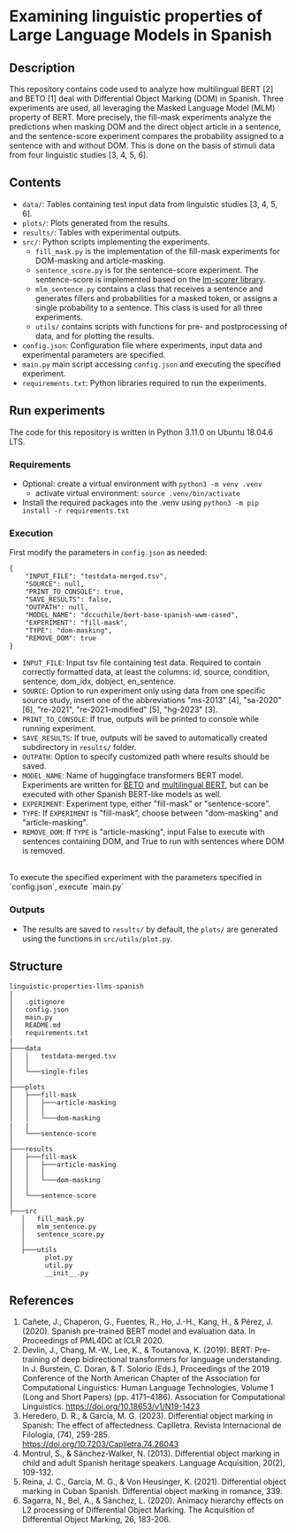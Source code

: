 # Examining linguistic properties of Large Language Models in Spanish

## Description
This repository contains code used to analyze how multilingual BERT [2] and BETO [1] deal with Differential Object Marking (DOM) in Spanish. Three experiments are used, all leveraging the Masked Language Model (MLM) property of BERT. More precisely, the fill-mask experiments analyze the predictions when masking DOM and the direct object article in a sentence, and the sentence-score experiment compares the probability assigned to a sentence with and without DOM. This is done on the basis of stimuli data from four linguistic studies [3, 4, 5, 6].

## Contents
* `data/`: Tables containing test input data from linguistic studies [3, 4, 5, 6].
* `plots/`: Plots generated from the results.
* `results/`: Tables with experimental outputs.
* `src/`: Python scripts implementing the experiments. 
	* `fill_mask.py` is the implementation of the fill-mask experiments for DOM-masking and article-masking.
	* `sentence_score.py` is for the sentence-score experiment. The sentence-score is implemented based on the [lm-scorer library](https://github.com/simonepri/lm-scorer).
 	* `mlm_sentence.py` contains a class that receives a sentence and generates fillers and probabilities for a masked token, or assigns a single probability to a sentence. This class is used for all three experiments.
	*  `utils/` contains scripts with functions for pre- and postprocessing of data, and for plotting the results.
* `config.json`: Configuration file where experiments, input data and experimental parameters are specified.
* `main.py` main script accessing `config.json` and executing the specified experiment.
* `requirements.txt`: Python libraries required to run the experiments.

## Run experiments
The code for this repository is written in Python 3.11.0 on Ubuntu 18.04.6 LTS. 

### Requirements
* Optional: create a virtual environment with `python3 -m venv .venv`
	* activate virtual environment: `source .venv/bin/activate`
* Install the required packages into the .venv using `python3 -m pip install -r requirements.txt`

### Execution
First modify the parameters in `config.json` as needed:
```
{
    "INPUT_FILE": "testdata-merged.tsv",
    "SOURCE": null,
    "PRINT_TO_CONSOLE": true,
    "SAVE_RESULTS": false,
    "OUTPATH": null,
    "MODEL_NAME": "dccuchile/bert-base-spanish-wwm-cased",
    "EXPERIMENT": "fill-mask",
    "TYPE": "dom-masking",
    "REMOVE_DOM": true
}
```
* `INPUT_FILE`: Input tsv file containing test data. Required to contain correctly formatted data, at least the columns: id, source, condition, sentence, dom_idx, dobject, en_sentence.
* `SOURCE`: Option to run experiment only using data from one specific source study, insert one of the abbreviations "ms-2013" [4], "sa-2020" [6], "re-2021", "re-2021-modified" [5], "hg-2023" [3].
* `PRINT_TO_CONSOLE`: If true, outputs will be printed to console while running experiment.
* `SAVE_RESULTS`: If true, outputs will be saved to automatically created subdirectory in  `results/` folder.
* `OUTPATH`: Option to specify customized path where results should be saved.
* `MODEL_NAME`: Name of huggingface transformers BERT model. Experiments are written for [BETO](https://huggingface.co/dccuchile/bert-base-spanish-wwm-cased/discussions) and [multilingual BERT](https://huggingface.co/google-bert/bert-base-multilingual-cased), but can be executed with other Spanish BERT-like models as well.
* `EXPERIMENT`: Experiment type, either "fill-mask" or "sentence-score".
* `TYPE`: If `EXPERIMENT` is "fill-mask", choose between "dom-masking" and "article-masking".
* `REMOVE_DOM`: If `TYPE` is "article-masking", input False to execute with sentences containing DOM, and True to run with sentences where DOM is removed.
<br>
To execute the specified experiment with the parameters specified in `config.json`, execute `main.py`

### Outputs
* The results are saved to `results/` by default, the `plots/` are generated using the functions in `src/utils/plot.py`.

## Structure
```
linguistic-properties-llms-spanish
|
│   .gitignore
│   config.json
│   main.py
│   README.md
│   requirements.txt
|
├───data
│   │   testdata-merged.tsv
│   │
│   └───single-files
│
├───plots
│   ├───fill-mask
│   │   ├───article-masking
│   │   │
│   │   └───dom-masking
|   |
│   └───sentence-score
│
├───results
│   ├───fill-mask
│   │   ├───article-masking
│   │   │   
│   │   └───dom-masking
│   │
│   └───sentence-score
│
├───src
   │   fill_mask.py
   │   mlm_sentence.py
   │   sentence_score.py
   │
   ├───utils
         plot.py
         util.py
         __init__.py

```


## References
1. Cañete, J., Chaperon, G., Fuentes, R., Ho, J.-H., Kang, H., & Pérez, J. (2020). Spanish pre-trained BERT model and evaluation data. In Proceedings of PML4DC at ICLR 2020.
2. Devlin, J., Chang, M.-W., Lee, K., & Toutanova, K. (2019). BERT: Pre-training of deep bidirectional transformers for language understanding. In J. Burstein, C. Doran, & T. Solorio 	(Eds.), Proceedings of the 2019 Conference of the North American Chapter of the Association for Computational Linguistics: Human Language Technologies, Volume 1 (Long and Short 	Papers) (pp. 4171–4186). Association for Computational Linguistics. [https://doi.org/10.18653/v1/N19-1423                                                          ](https://doi.org/10.18653/v1/N19-1423                                                           )      <br>
3. Heredero, D. R., & García, M. G. (2023). Differential object marking in Spanish: The effect of affectedness. Caplletra. Revista Internacional de Filologia, (74), 259-285. 	
	[https://doi.org/10.7203/Caplletra.74.26043                                                      ](https://doi.org/10.7203/Caplletra.74.26043                                                      )           <br>
4. Montrul, S., & Sánchez-Walker, N. (2013). Differential object marking in child and adult Spanish heritage speakers. Language Acquisition, 20(2), 109-132.<br>
5. Reina, J. C., García, M. G., & Von Heusinger, K. (2021). Differential object marking in Cuban Spanish. Differential object marking in romance, 339.<br>
6. Sagarra, N., Bel, A., & Sánchez, L. (2020). Animacy hierarchy effects on L2 processing of Differential Object Marking. The Acquisition of Differential Object Marking, 26, 183-206.
